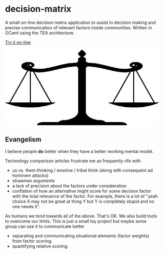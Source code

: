 # decision-matrix

A small on-line decision matrix application to assist in decision making and precise communication of relevant factors inside communities. Written in OCaml using the TEA architecture.

[Try it on-line](https://decisionmatrix.z13.web.core.windows.net)

![Logo](logo.jpg)

## Evangelism

I believe people **do** better when they have a better working mental model.

Technology comparison articles frustrate me as frequently rife with

- us vs. them thinking / emotive / tribal think (along with consequent ad hominem attacks)
- strawman arguments
- a lack of precision about the factors under consideration
- conflation of how an alternative might score for some decision factor with the total relevance of the factor. For example, there is a lot of "yeah choice X may not be great at thing Y but Y is completely stupid and no one needs it".

As humans we tend towards all of the above. That's OK. We also build tools to overcome our limits. This is just a small toy project but maybe some group can use it to communicate better

- separating and communicating situational elements (factor weights) from factor scoring.
- quantifying relative scoring.
